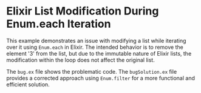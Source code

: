 # Elixir List Modification During Enum.each Iteration

This example demonstrates an issue with modifying a list while iterating over it using `Enum.each` in Elixir.  The intended behavior is to remove the element '3' from the list, but due to the immutable nature of Elixir lists, the modification within the loop does not affect the original list.

The `bug.ex` file shows the problematic code. The `bugSolution.ex` file provides a corrected approach using `Enum.filter` for a more functional and efficient solution.